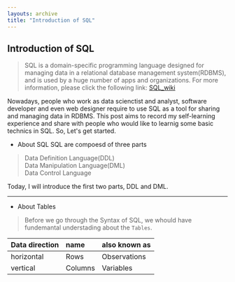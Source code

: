```yaml
---
layouts: archive
title: "Introduction of SQL"
---
```

## Introduction of SQL
> SQL is a  domain-specific programming language designed for managing data in a relational database management system(RDBMS), and is used by a huge number of apps and organizations. For more information, please click the following link: [SQL_wiki](https://en.wikipedia.org/wiki/SQL "Title")

Nowadays, people who work as data scienctist and analyst, software developer and even web designer require to use SQL as a tool for sharing and managing data in RDBMS. This post aims to record my self-learning experience and share with people who would like to learnig some basic technics in SQL. So, Let's get started.

* About SQL
SQL are compoesd of three parts 
> Data Definition Language(DDL) <br>
  Data Manipulation Language(DML) <br>
  Data Control Language

Today, I will introduce the first two parts, DDL and DML.

 ---

* About Tables

> Before we go through the Syntax of SQL, we whould have fundemantal understading about the `Tables`.

| Data direction | name | also known as |
| :------------- | :--- | :------------ |
| horizontal     | Rows | Observations  |
| vertical       | Columns | Variables  |

